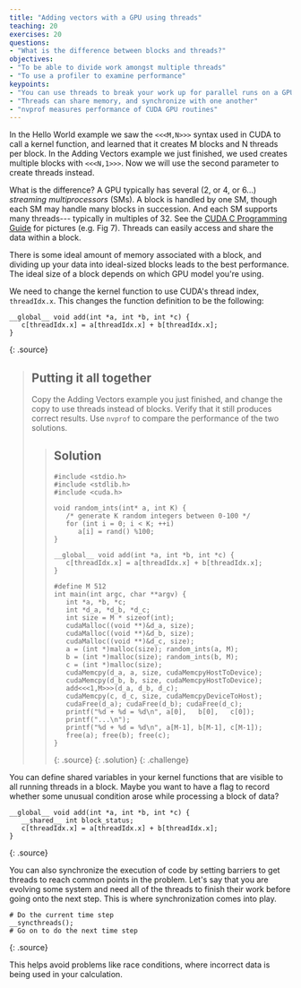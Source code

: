 ```yaml
---
title: "Adding vectors with a GPU using threads"
teaching: 20
exercises: 20
questions:
- "What is the difference between blocks and threads?"
objectives:
- "To be able to divide work amongst multiple threads"
- "To use a profiler to examine performance"
keypoints:
- "You can use threads to break your work up for parallel runs on a GPU"
- "Threads can share memory, and synchronize with one another"
- "nvprof measures performance of CUDA GPU routines"
---
```


In the Hello World example we saw the `<<<M,N>>>` syntax used in CUDA to call a
kernel function, and learned that it creates M blocks and N threads per block.
In the Adding Vectors example we just finished, we used creates multiple blocks
with `<<<N,1>>>`. Now we will use the second parameter to create threads
instead.

What is the difference? A GPU typically has several (2, or 4, or 6...)
_streaming multiprocessors_ (SMs). A block is handled by one SM, though each
SM may handle many blocks in succession.  And each SM supports many threads---
typically in multiples of 32. See the <a href="">CUDA C Programming Guide</a>
for pictures (e.g. Fig 7).  Threads can easily access and share the data within
a block.

There is some ideal amount of memory associated with a block, and dividing up
your data into ideal-sized blocks leads to the best performance. The ideal
size of a block depends on which GPU model you're using.

We need to change the kernel function to use CUDA's thread index,
`threadIdx.x`. This changes the function definition to be the following:

~~~
__global__ void add(int *a, int *b, int *c) {
   c[threadIdx.x] = a[threadIdx.x] + b[threadIdx.x];
}
~~~
{: .source}

> ## Putting it all together
> Copy the Adding Vectors example you just finished, and change the copy to use threads instead of blocks.
> Verify that it still produces correct results.
> Use `nvprof` to compare the performance of the two solutions.
> 
> > ## Solution
> > ~~~
> > #include <stdio.h>
> > #include <stdlib.h>
> > #include <cuda.h>
> >
> > void random_ints(int* a, int K) {
> >    /* generate K random integers between 0-100 */
> >    for (int i = 0; i < K; ++i)
> >       a[i] = rand() %100;
> > }
> > 
> > __global__ void add(int *a, int *b, int *c) {
> >    c[threadIdx.x] = a[threadIdx.x] + b[threadIdx.x];
> > }
> > 
> > #define M 512
> > int main(int argc, char **argv) {
> >    int *a, *b, *c;
> >    int *d_a, *d_b, *d_c;
> >    int size = M * sizeof(int);
> >    cudaMalloc((void **)&d_a, size);
> >    cudaMalloc((void **)&d_b, size);
> >    cudaMalloc((void **)&d_c, size);
> >    a = (int *)malloc(size); random_ints(a, M);
> >    b = (int *)malloc(size); random_ints(b, M);
> >    c = (int *)malloc(size);
> >    cudaMemcpy(d_a, a, size, cudaMemcpyHostToDevice);
> >    cudaMemcpy(d_b, b, size, cudaMemcpyHostToDevice);
> >    add<<<1,M>>>(d_a, d_b, d_c);
> >    cudaMemcpy(c, d_c, size, cudaMemcpyDeviceToHost);
> >    cudaFree(d_a); cudaFree(d_b); cudaFree(d_c);
> >    printf("%d + %d = %d\n", a[0],   b[0],   c[0]);
> >    printf("...\n");
> >    printf("%d + %d = %d\n", a[M-1], b[M-1], c[M-1]);
> >    free(a); free(b); free(c);
> > }
> > ~~~
> > {: .source}
> {: .solution}
{: .challenge}

You can define shared variables in your kernel functions that are visible to
all running threads in a block. Maybe you want to have a flag to record
whether some unusual condition arose while processing a block of data?

~~~
__global__ void add(int *a, int *b, int *c) {
   __shared__ int block_status;
   c[threadIdx.x] = a[threadIdx.x] + b[threadIdx.x];
}
~~~
{: .source}

You can also synchronize the execution of code by setting barriers to get
threads to reach common points in the problem. Let's say that you are evolving
some system and need all of the threads to finish their work before going onto
the next step. This is where synchronization comes into play.

~~~
# Do the current time step
__syncthreads();
# Go on to do the next time step
~~~
{: .source}

This helps avoid problems like race conditions, where incorrect data is being used in your calculation.

